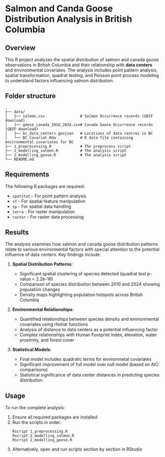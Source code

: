 # Salmon and Canda Goose Distribution Analysis in British Columbia

## Overview
This R project analyzes the spatial distribution of salmon and canada goose observations in British Columbia and their relationship with **data centers** and environmental covariates. The analysis includes point pattern analysis, spatial transformation, quadrat testing, and Poisson point process modeling to understand factors influencing salmon distribution.


## Folder structure

```
.
├── data/
│   ├── salmon.csv                # Salmon Occurrence records (GBIF download)
│   ├── geese_canada_2010_2024.csv# Canada Goose Occurrence records (GBIF download)
│   ├── bc_data_centers.geojson   # Locations of data centres in BC
│   └── BC_Covariat.Rda           # R data file containing environmental covariates for BC
├── 1_preprocessing.R             # The preprocess script
├── 2_modelling_salmon.R          # The analysis script 
├── 2_modelling_goose.R           # The analysis script 
└── README.md                     
```


## Requirements
The following R packages are required:
- `spatstat` - For point pattern analysis
- `sf` - For spatial feature manipulation
- `sp` - For spatial data handling
- `terra` - For raster manipulation
- `raster` - For raster data processing


## Results
The analysis examines how salmon and canada goose distribution patterns relate to various environmental factors with special attention to the potential influence of data centers. Key findings include:

1. **Spatial Distribution Patterns**:
   - Significant spatial clustering of species detected (quadrat test p-value < 2.2e-16)
   - Comparison of species distribution between 2010 and 2024 showing population changes
   - Density maps highlighting population hotspots across British Columbia

2. **Environmental Relationships**:
   - Quantified relationships between species density and environmental covariates using rhohat functions
   - Analysis of distance to data centers as a potential influencing factor
   - Complex relationships with Human Footprint Index, elevation, water proximity, and forest cover

3. **Statistical Models**:
   - Final model includes quadratic terms for environmetal covariates
   - Significant improvement of full model over null model (based on AIC comparisons)
   - Statistical significance of data center distances in predicting species distribution

## Usage
To run the complete analysis:
1. Ensure all required packages are installed
2. Run the scripts in order:
   ```
   Rscript 1_preprocessing.R
   Rscript 2_modelling_salmon.R
   Rscript 2_modelling_goose.R
   ```
3. Alternatively, open and run scripts section by section in RStudio
